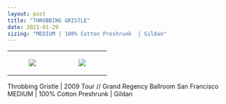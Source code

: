 ```yaml
---
layout: post
title: "THROBBING GRISTLE"
date: 2021-01-29
sizing: "MEDIUM | 100% Cotton Preshrunk  | Gildan"
---
```




<table style="width:100%;"><tr><td style="vertical-align:top;">
      <figure class="tmblr-full" data-orig-height="2048" data-orig-width="1365" data-orig-src="https://concertshirts.netlify.app/shirts/0517/0517-01.jpg"><img src="https://64.media.tumblr.com/331bc4be1e54ca252e27e7c985efa249/0043ae49b865f03b-d2/s540x810/40fa840af7c329306ce613cf9311e622d779e21c.jpg" data-orig-height="2048" data-orig-width="1365" data-orig-src="https://concertshirts.netlify.app/shirts/0517/0517-01.jpg"/></figure></td>
    <td style="vertical-align:top;">
      <figure class="tmblr-full" data-orig-height="2048" data-orig-width="1365" data-orig-src="https://concertshirts.netlify.app/shirts/0517/0517-02.jpg"><img src="https://64.media.tumblr.com/f032eee895254f8db86854c66570cbb7/0043ae49b865f03b-a8/s540x810/f8c9263a2eaedcfbed558c8678d8512a2acafefe.jpg" data-orig-height="2048" data-orig-width="1365" data-orig-src="https://concertshirts.netlify.app/shirts/0517/0517-02.jpg"/></figure></td>
  </tr></table><p>
  Throbbing Gristle | 2009 Tour // Grand Regency Ballroom San Francisco<br/>MEDIUM | 100% Cotton Preshrunk | Gildan
</p>
